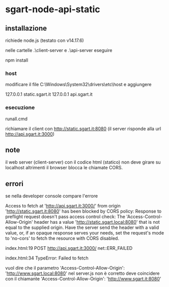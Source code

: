 # sgart-node-api-static

## installazione

richiede node.js (testato con v14.17.6)

nelle cartelle .\client-server e .\api-server eseguire

npm install


### host
modificare il file C:\Windows\System32\drivers\etc\host e aggiungere

127.0.0.1	static.sgart.it
127.0.0.1	api.sgart.it


### esecuzione

runall.cmd

richiamare il client con http://static.sgart.it:8080
(il server risponde alla url http://api.sgart.it:3000)


## note 

il web server (client-server) con il codice html (statico) non deve girare su localhost altrimenti il browser blocca le chiamate CORS.


## errori

se nella developer console compare l'errore

Access to fetch at 'http://api.sgart.it:3000/' from origin 'http://static.sgart.it:8080' has been blocked by CORS policy: Response to preflight request doesn't pass access control check: The 'Access-Control-Allow-Origin' header has a value 'http://static.sgart.local:8080' that is not equal to the supplied origin. Have the server send the header with a valid value, or, if an opaque response serves your needs, set the request's mode to 'no-cors' to fetch the resource with CORS disabled.

index.html:19 POST http://api.sgart.it:3000/ net::ERR_FAILED

index.html:34 TypeError: Failed to fetch


vuol dire che il parametro 'Access-Control-Allow-Origin': 'http://www.sgart.local:8080' nel server.js non è corretto deve coincidere con il chiamante 'Access-Control-Allow-Origin': 'http://www.sgart.it:8080'